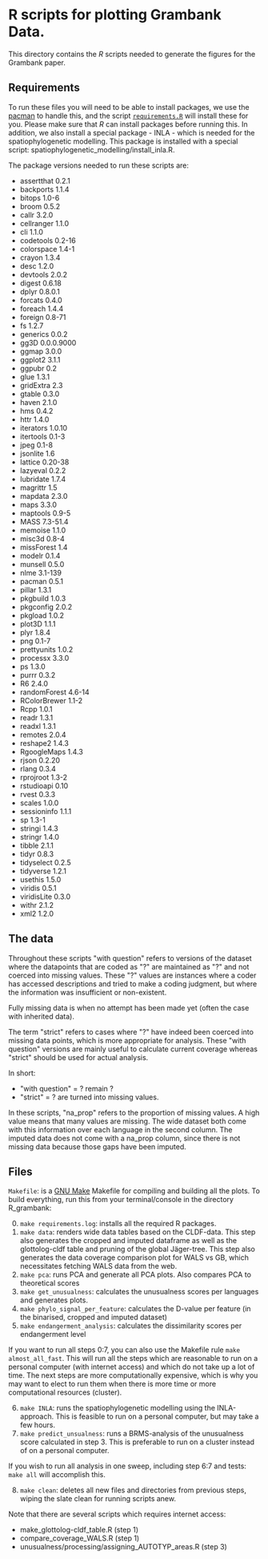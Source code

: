 # R scripts for plotting Grambank Data.

This directory contains the _R_ scripts needed to generate the figures for the Grambank paper. 

## Requirements

To run these files you will need to be able to install packages, we use the 
[pacman](https://github.com/trinker/pacman) to handle this, and the script
[`requirements.R`](requirements.R) will install these for you. 
Please make sure that _R_ can install packages before running this.
In addition, we also install a special package - INLA - which is needed for the spatiophylogenetic modelling. This package is installed with a special script: spatiophylogenetic_modelling/install_inla.R.

The package versions needed to run these scripts are:

* assertthat     0.2.1
* backports      1.1.4
* bitops         1.0-6
* broom          0.5.2
* callr          3.2.0
* cellranger     1.1.0
* cli            1.1.0
* codetools      0.2-16
* colorspace     1.4-1
* crayon         1.3.4
* desc           1.2.0
* devtools       2.0.2
* digest         0.6.18
* dplyr          0.8.0.1
* forcats        0.4.0
* foreach        1.4.4
* foreign        0.8-71
* fs             1.2.7
* generics       0.0.2
* gg3D           0.0.0.9000
* ggmap          3.0.0
* ggplot2        3.1.1
* ggpubr         0.2
* glue           1.3.1
* gridExtra      2.3
* gtable         0.3.0
* haven          2.1.0
* hms            0.4.2
* httr           1.4.0
* iterators      1.0.10
* itertools      0.1-3
* jpeg           0.1-8
* jsonlite       1.6
* lattice        0.20-38
* lazyeval       0.2.2
* lubridate      1.7.4
* magrittr       1.5
* mapdata        2.3.0
* maps           3.3.0
* maptools       0.9-5
* MASS           7.3-51.4
* memoise        1.1.0
* misc3d         0.8-4
* missForest     1.4
* modelr         0.1.4
* munsell        0.5.0
* nlme           3.1-139
* pacman         0.5.1
* pillar         1.3.1
* pkgbuild       1.0.3
* pkgconfig      2.0.2
* pkgload        1.0.2
* plot3D         1.1.1
* plyr           1.8.4
* png            0.1-7
* prettyunits    1.0.2
* processx       3.3.0
* ps             1.3.0
* purrr          0.3.2
* R6             2.4.0
* randomForest   4.6-14
* RColorBrewer   1.1-2
* Rcpp           1.0.1
* readr          1.3.1
* readxl         1.3.1
* remotes        2.0.4
* reshape2       1.4.3
* RgoogleMaps    1.4.3
* rjson          0.2.20
* rlang          0.3.4
* rprojroot      1.3-2
* rstudioapi     0.10
* rvest          0.3.3
* scales         1.0.0
* sessioninfo    1.1.1
* sp             1.3-1
* stringi        1.4.3
* stringr        1.4.0
* tibble         2.1.1
* tidyr          0.8.3
* tidyselect     0.2.5
* tidyverse      1.2.1
* usethis        1.5.0
* viridis        0.5.1
* viridisLite    0.3.0
* withr          2.1.2
* xml2           1.2.0


## The data

Throughout these scripts "with question" refers to versions of the dataset where the datapoints
that are coded as "?" are maintained as "?" and not coerced into missing values. These "?" values
are instances where a coder has accessed descriptions and tried to make a coding judgment, but
where the information was insufficient or non-existent.

Fully missing data is when no attempt has been made yet (often the case with inherited data).

The term "strict" refers to cases where "?" have indeed been coerced into missing data points,
which is more appropriate for analysis. These "with question" versions are mainly useful to
calculate current coverage whereas "strict" should be used for actual analysis.

In short:
 -  "with question" = ? remain ?
 - "strict" = ? are turned into missing values.

In these scripts, "na_prop" refers to the proportion of missing values.
A high value means that many values are missing.
The wide dataset both come with this information over each language in the second column.
The imputed data does not come with a na_prop column, since there is not missing data because those gaps have been imputed.

## Files

`Makefile`: is a [GNU Make](https://www.gnu.org/software/make/) Makefile for compiling and
building all the plots. To build everything, run this from your terminal/console in the directory R_grambank:

0. `make requirements.log`: installs all the required R packages.
1. `make data`: renders wide data tables based on the CLDF-data. This step also generates the cropped and imputed dataframe as well as the glottolog-cldf table and pruning of the global Jäger-tree. This step also generates the data coverage comparison plot for WALS vs GB, which necessitates fetching WALS data from the web.
2. `make pca`: runs PCA and generate all PCA plots. Also compares PCA to theoretical scores
3. `make get_unusualness`: calculates the unusualness scores per languages and generates plots.
4. `make phylo_signal_per_feature`: calculates the D-value per feature (in the binarised, cropped and imputed dataset)
5. `make endangerment_analysis`: calculates the dissimilarity scores per endangerment level

If you want to run all steps 0:7, you can also use the Makefile rule `make almost_all_fast`. This will run all the steps which are reasonable to run on a personal computer (with internet access) and which do not take up a lot of time. The next steps are more computationally expensive, which is why you may want to elect to run them when there is more time or more computational resources (cluster).

6. `make INLA`: runs the spatiophylogenetic modelling using the INLA-approach. This is feasible to run on a personal computer, but may take a few hours.
7. `make predict_unsualness`: runs a BRMS-analysis of the unusualness score calculated in step 3. This is preferable to run on a cluster instead of on a personal computer.

If you wish to run all analysis in one sweep, including step 6:7 and tests: `make all` will accomplish this.

8. `make clean`: deletes all new files and directories from previous steps, wiping the slate clean for running scripts anew.

Note that there are several scripts which requires internet access:
* make_glottolog-cldf_table.R (step 1)
* compare_coverage_WALS.R (step 1)
* unusualness/processing/assigning_AUTOTYP_areas.R (step 3)
